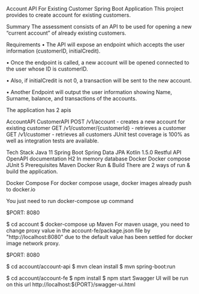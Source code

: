 Account API For Existing Customer
Spring Boot Application
This project provides to create account for existing customers.

Summary
The assessment consists of an API to be used for opening a new “current account” of already existing customers.

Requirements
• The API will expose an endpoint which accepts the user information (customerID, initialCredit).

• Once the endpoint is called, a new account will be opened connected to the user whose ID is customerID.

• Also, if initialCredit is not 0, a transaction will be sent to the new account.

• Another Endpoint will output the user information showing Name, Surname, balance, and transactions of the accounts.

The application has 2 apis

AccountAPI
CustomerAPI
POST /v1/account - creates a new account for existing customer
GET /v1/customer/{customerId} - retrieves a customer
GET /v1/customer - retrieves all customers
JUnit test coverage is 100% as well as integration tests are available.

Tech Stack
Java 11
Spring Boot
Spring Data JPA
Kotlin 1.5.0
Restful API
OpenAPI documentation
H2 In memory database
Docker
Docker compose
JUnit 5
Prerequisites
Maven
Docker
Run & Build
There are 2 ways of run & build the application.

Docker Compose
For docker compose usage, docker images already push to docker.io

You just need to run docker-compose up command

$PORT: 8080

$ cd account
$ docker-compose up
Maven
For maven usage, you need to change proxy value in the account-fe/package.json file by "http://localhost:8080" due to the default value has been settled for docker image network proxy.

$PORT: 8080

$ cd account/account-api
$ mvn clean install
$ mvn spring-boot:run

$ cd account/account-fe
$ npm install
$ npm start
Swagger UI will be run on this url
http://localhost:${PORT}/swagger-ui.html
